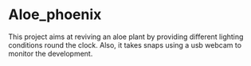 # Aloe_phoenix
 This project aims at reviving an aloe plant by providing different lighting conditions round the clock. Also, it takes snaps using a usb webcam to monitor the development.
